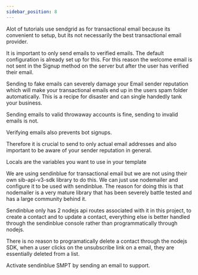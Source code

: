 ```yaml
---
sidebar_position: 8
---
```


Alot of tutorials use sendgrid as for transactional email because its convenient to setup, but its not necessarily the best transactional email provider.

It is important to only send emails to verified emails. The default configuration is already set up for this. For this reason the welcome email is not sent in the Signup method on the server but after the user has verified their email.

Sending to fake emails can severely damage your Email sender reputation which will make your transactional emails end up in the users spam folder automatically. This is a recipe for disaster and can single handedly tank your business.

Sending emails to valid throwaway accounts is fine, sending to invalid emails is not.

Verifying emails also prevents bot signups.

Therefore it is crucial to send to only actual email addresses and also important to be aware of your sender reputation in general.

Locals are the variables you want to use in your template

We are using sendinblue for transactional email but we are not using their own sib-api-v3-sdk library to do this. We can just use nodemailer and configure it to be used with sendinblue. The reason for doing this is that nodemailer is a very mature library that has been
severely battle tested and has a large community behind it.

Sendinblue only has 2 nodejs api routes associated with it in this project, to create a contact and to update a contact, everything else is better handled through the sendinblue console rather than programmatically through nodejs.

There is no reason to programatically delete a contact through the nodejs SDK, when a user clicks on the unsubscribe link on a email, they are essentially deleted from a list.

Activate sendinblue SMPT by sending an email to support.
